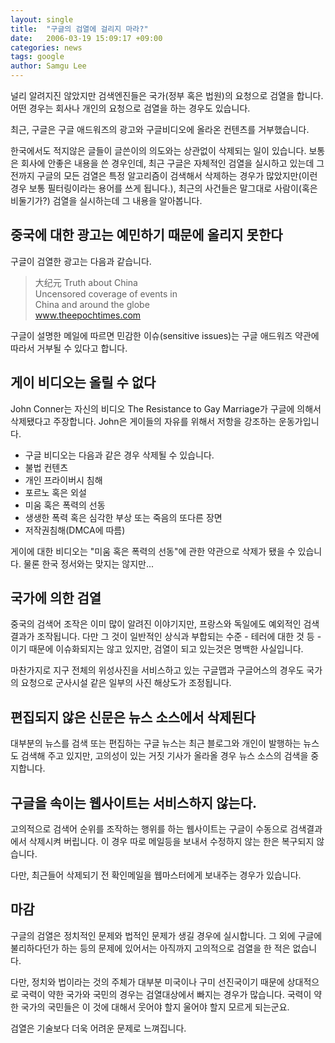```yaml
---
layout: single
title:  "구글의 검열에 걸리지 마라?"
date:   2006-03-19 15:09:17 +09:00
categories: news
tags: google
author: Samgu Lee
---
```

널리 알려지진 않았지만 검색엔진들은 국가(정부 혹은 법원)의 요청으로 검열을 합니다. 어떤 경우는 회사나 개인의 요청으로 검열을 하는 경우도 있습니다.

최근, 구글은 구글 애드워즈의 광고와 구글비디오에 올라온 컨텐츠를 거부했습니다.

한국에서도 적지않은 글들이 글쓴이의 의도와는 상관없이 삭제되는 일이 있습니다. 보통은 회사에 안좋은 내용을 쓴 경우인데, 최근 구글은 자체적인 검열을 실시하고 있는데 그 전까지 구글의 모든 검열은 특정 알고리즘이 검색해서 삭제하는 경우가 많았지만(이런 경우 보통 필터링이라는 용어를 쓰게 됩니다.), 최근의 사건들은 말그대로 사람이(혹은 비둘기가?) 검열을 실시하는데 그 내용을 알아봅니다.

## 중국에 대한 광고는 예민하기 때문에 올리지 못한다

구글이 검열한 광고는 다음과 같습니다.

> 大纪元 Truth about China  
> Uncensored coverage of events in  
> China and around the globe  
> www.theepochtimes.com

구글이 설명한 메일에 따르면 민감한 이슈(sensitive issues)는 구글 애드워즈 약관에 따라서 거부될 수 있다고 합니다.

## 게이 비디오는 올릴 수 없다

John Conner는 자신의 비디오 The Resistance to Gay Marriage가 구글에 의해서 삭제됐다고 주장합니다. John은 게이들의 자유를 위해서 저항을 강조하는 운동가입니다.

* 구글 비디오는 다음과 같은 경우 삭제될 수 있습니다.
* 불법 컨텐츠
* 개인 프라이버시 침해
* 포르노 혹은 외설
* 미움 혹은 폭력의 선동
* 생생한 폭력 혹은 심각한 부상 또는 죽음의 또다른 장면
* 저작권침해(DMCA에 따름)

게이에 대한 비디오는 "미움 혹은 폭력의 선동"에 관한 약관으로 삭제가 됐을 수 있습니다. 물론 한국 정서와는 맞지는 않지만...

## 국가에 의한 검열

중국의 검색어 조작은 이미 많이 알려진 이야기지만, 프랑스와 독일에도 예외적인 검색결과가 조작됩니다. 다만 그 것이 일반적인 상식과 부합되는 수준 - 테러에 대한 것 등 - 이기 때문에 이슈화되지는 않고 있지만, 검열이 되고 있는것은 명백한 사실입니다.

마찬가지로 지구 전체의 위성사진을 서비스하고 있는 구글맵과 구글어스의 경우도 국가의 요청으로 군사시설 같은 일부의 사진 해상도가 조정됩니다.

## 편집되지 않은 신문은 뉴스 소스에서 삭제된다

대부분의 뉴스를 검색 또는 편집하는 구글 뉴스는 최근 블로그와 개인이 발행하는 뉴스도 검색해 주고 있지만, 고의성이 있는 거짓 기사가 올라올 경우 뉴스 소스의 검색을 중지합니다.

## 구글을 속이는 웹사이트는 서비스하지 않는다.

고의적으로 검색어 순위를 조작하는 행위를 하는 웹사이트는 구글이 수동으로 검색결과에서 삭제시켜 버립니다. 이 경우 따로 메일등을 보내서 수정하지 않는 한은 복구되지 않습니다.

다만, 최근들어 삭제되기 전 확인메일을 웹마스터에게 보내주는 경우가 있습니다.

## 마감

구글의 검열은 정치적인 문제와 법적인 문제가 생길 경우에 실시합니다. 그 외에 구글에 불리하다던가 하는 등의 문제에 있어서는 아직까지 고의적으로 검열을 한 적은 없습니다.

다만, 정치와 법이라는 것의 주체가 대부분 미국이나 구미 선진국이기 때문에 상대적으로 국력이 약한 국가와 국민의 경우는 검열대상에서 빠지는 경우가 많습니다. 국력이 약한 국가의 국민들은 이 것에 대해서 웃어야 할지 울어야 할지 모르게 되는군요.

검열은 기술보다 더욱 어려운 문제로 느껴집니다.
